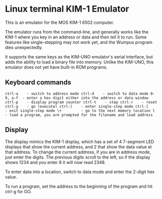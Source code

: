 # Linux terminal KIM-1 Emulator

This is an emulator for the MOS KIM-1 6502 computer.

The emulator runs from the command-line, and generally works like
the KIM-1 where you key in an address or data and then tell it to run.
Some features like single-stepping may not work yet, and the Wumpus
program dies unexpectedly.

It supports the same keys as the KIM-UNO emulator's serial interface,
but adds the ability to load a binary file into memory. Unlike the
KIM-UNO, this emulator does not yet have built-in ROM programs.

## Keyboard commands
`
ctrl-a    - switch to address mode
ctrl-d    - switch to data mode
0-9, a-f  - enter a hex digit either into the address or data window
ctrl-p    - display program counter
ctrl-t    - step
ctrl-r    - reset
ctrl-g    - go (execute)
ctrl-[    - enter single-step mode
ctrl-]    - exit single-step mode
\+         - go to the next memory location
l         - load a program, you are prompted for the filename and load address
`

## Display
The display mimics the KIM-1 display, which has a set of 4 7-segment LED displays that
show the current address, and 2 that show the data value at that address. To change the
current address, if you are in address mode, just enter the digits. The previous digits
scroll to the left, so if the display shows 1234 and you enter 8 it will now read 2348.

To enter data into a location, switch to data mode and enter the 2-digit hex value.

To run a program, set the address to the beginning of the program and hit ctrl-g for GO.
